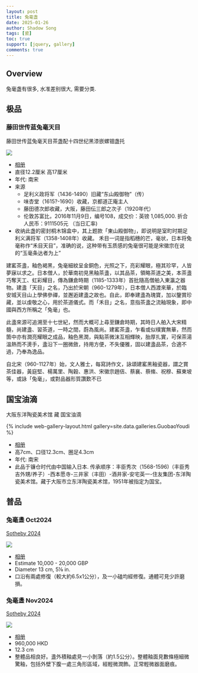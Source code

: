 ```yaml
---
layout: post
title: 兔毫盏
date: 2025-01-26
author: Shadow Song
tags: [瓷]
toc: true
support: [jquery, gallery]
comments: true
---
```


## Overview
 
兔毫盏有很多, 水准差别很大, 需要分类. 

## 极品

### 藤田世传蓝兔毫天目

藤田世传蓝兔毫天目茶盏配十四世纪黑漆嵌螺钿盏托

![](https://lh3.googleusercontent.com/pw/AP1GczN2RvUIQbv5YaTijicQIJTvSNLhNS7T0QiogrJYpJ6PyrltW2u7dq4bRrdvR3iDpoS59kzXqK_LbT2g3WeuH-3HZVjasLokzBTpeMJePS8L0BaiM85xBrU7iYcYBAYu5t8PwpaH9YhCR5SGmfe0-Rtzfg=w993-h1294-s-no-gm?authuser=0)

- [相册](https://photos.app.goo.gl/aEXpALVfgCrzsc5U8)
- 直径12.2厘米 高17厘米
- 年代: 南宋
- 来源
	- 足利义政将军（1436-1490）旧藏“东山殿御物”（传）
	- 味杏堂（1615?-1690）收藏，京都道正庵主人
	- 藤田德次郎收藏，大阪，藤田伝三郎之次子（1920年代）
	- 伦敦苏富比，2016年11月9日，编号108，成交价：英镑 1,085,000. 折合人民币：9111505元 （当日汇率)
- 收纳此盏的密封桐木锦盒中，其上题款「東山殿御物」，即说明是室町时期足利义满将军（1358-1408年）收藏。 禾目一词是指稻穗的芒，毫状，日本将兔毫称作“禾目天目”，准确的说，这种带有玉质感的兔毫很可能是宋徽宗在说的“玉毫条达者为上”

建窰茶盞，釉色褐黑，兔毫細紋呈金銅色，光照之下，亮彩耀眼，極其珍罕，人皆夢寐以求之。日本僧人，於華南初見黑釉茶盞，以其品茶，領略茶道之美，本茶盞巧奪天工、虹彩耀目，傳為鎌倉時期（1185-1333年）首批隨高僧舶入東瀛之器物。建盞「天目」之名，乃出於宋朝（960-1279年），日本僧人西渡來華，於臨安城天目山上學佛參禪，並邂逅建盞之故也。自此，即奉建盞為瑰寶，加以鑒賞珍藏，並以虔敬之心，用於茶道儀式。而「禾目」之名，意指茶盞之流釉現象，即中國與西方所稱之「兔毫」也。

此盞來源可追溯至十七世紀，然而大概可上尋至鎌倉時期，其時日人舶入大宋精髓，尚建盞、習茶道，一時之間，蔚為風尚。建窰茶盞，乍看或似樸實無華，然而箇中亦有潤亮耀眼之成品，釉色黑潤，與點茶微沫互相輝映，胎厚扎實，可保茶湯溫熱而不燙手，盞沿下一圈微斂，持用方便，不失優雅，固以建盞品茶，合適不過，乃奉為逸品。

自北宋（960-1127年）始，文人雅士，每寫詩作文，詠頌建窰黑釉瓷器，謂之賞茶佳器，黃庭堅、楊萬里、陶穀、惠洪、宋徽宗趙佶、蔡襄、蔡絛、祝穆、蘇東坡等，或詠「兔毫」，或對品器形質讚歎不已

## 国宝油滴

大阪东洋陶瓷美术馆 藏 国宝油滴

{% include web-gallery-layout.html gallery=site.data.galleries.GuobaoYoudi %}

- [相册](https://photos.app.goo.gl/tuDUN8en3HSseypcA)
- 高7cm、口径12.3cm、圈足4.3cm
- 年代: 南宋
- 此品于镰仓时代由中国输入日本. 传承顺序：丰臣秀次（1568-1596)（丰臣秀吉外甥/养子）-西本愿寺-三井家（丰田）-酒井家-安宅英一-住友集团-东洋陶瓷美术馆。藏于大阪市立东洋陶瓷美术馆，1951年被指定为国宝。

## 普品

### 兔毫盞 Oct2024

[Sotheby 2024](https://www.sothebys.com/en/buy/auction/2024/chinese-art-3/a-jian-hares-fur-bowl-southern-song-dynasty?locale=zh-Hant)

![](https://lh3.googleusercontent.com/pw/AP1GczP2JYpN7sW5vO_ePdbTeH4DzJ3Ui7hVeNauKkKrRDA-qPi7DzmIMyrodjMaxCsH7LkDb9lgn5mQ0xnwy-x_55lP4nj6pA45rIDLV3XKWAmBmr8kEAVSWrLKBlssZPlh2iP5PnkTjAo_w3fvW3hw34HiMQ=w1294-h1294-s-no-gm?authuser=0)

- [相册](https://photos.app.goo.gl/EjiaL2BK86wS5xEV9)
- Estimate 10,000 - 20,000 GBP
- Diameter 13 cm, 5⅛ in.
- 口沿有兩處修復（較大約6.5x1公分），及一小磕均經修復。通體可見少許磨損。


### 兔毫盞 Nov2024

[Sotheby 2024](https://www.sothebys.com/en/buy/auction/2024/mineo-hata-a-life-in-art/a-jian-nogime-tenmoku-tea-bowl-southern-song)

![](https://lh3.googleusercontent.com/pw/AP1GczMQGWk4R3oVlr9zATzM5AAfOtHxQgkP5-uUW5NovvY_Wc-S8qYPsdkmBoJDN8jSsNrFQ5K2oPGRv6TYace1jBfWzYVTCD18Fl-7NLp20N6DkUyos85yBEdqedgtjj5p4xjUAG5Ln_Dzc6moRlGtv2pdqA=w1017-h1294-s-no-gm?authuser=0)

- [相册](https://photos.app.goo.gl/EjiaL2BK86wS5xEV9)
- 960,000 HKD
- 12.3 cm
- 整體品相良好。盞外積釉處見一小剝落（約1.5公分）。整體釉面見數條極細微驚釉，包括外壁下腹一處三角形區域，經輕微潤飾。正常輕微器面磨痕。